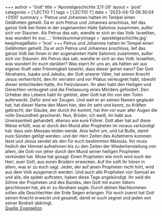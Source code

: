 +++
author = 'Gott'
title = 'Apostelgeschichte 3,11-26'
layout = 'post'
categories = ['LECTIO 1']
tags = ['LECTIO 1']
date = '2023-04-13 06:30:04 +0100'
summary = 'Petrus und Johannes hatten im Tempel einen Gelähmten geheilt. Da er sich Petrus und Johannes anschloss, lief das ganze Volk bei ihnen in der sogenannten Halle Salomos zusammen, außer sich vor Staunen. Als Petrus das sah, wandte er sich an das Volk: Israeliten, was wundert ihr euc....'
linkedsummaryImage = 'apostelgeschichte.jpg'
keepImageRatio = 'true'
+++
Petrus und Johannes hatten im Tempel einen Gelähmten geheilt. Da er sich Petrus und Johannes anschloss, lief das ganze Volk bei ihnen in der sogenannten Halle Salomos zusammen, außer sich vor Staunen.
Als Petrus das sah, wandte er sich an das Volk: Israeliten, was wundert ihr euch darüber? Was starrt ihr uns an, als hätten wir aus eigener Kraft oder Frömmigkeit bewirkt, dass dieser gehen kann?
Der Gott Abrahams, Isaaks und Jakobs, der Gott unserer Väter, hat seinen Knecht Jesus verherrlicht, den ihr verraten und vor Pilatus verleugnet habt, obwohl dieser entschieden hatte, ihn freizulassen.<!--more-->
Ihr aber habt den Heiligen und Gerechten verleugnet und die Freilassung eines Mörders gefordert.
Den Urheber des Lebens habt ihr getötet, aber Gott hat ihn von den Toten auferweckt. Dafür sind wir Zeugen.
Und weil er an seinen Namen geglaubt hat, hat dieser Name den Mann hier, den ihr seht und kennt, zu Kräften gebracht; der Glaube, der durch ihn kommt, hat ihm vor euer aller Augen die volle Gesundheit geschenkt.
Nun, Brüder, ich weiß, ihr habt aus Unwissenheit gehandelt, ebenso wie eure Führer.
Gott aber hat auf diese Weise erfüllt, was er durch den Mund aller Propheten im voraus verkündigt hat: dass sein Messias leiden werde.
Also kehrt um, und tut Buße, damit eure Sünden getilgt werden.
und der Herr Zeiten des Aufatmens kommen lässt und Jesus sendet als den für euch bestimmten Messias.
Ihn muss freilich der Himmel aufnehmen bis zu den Zeiten der Wiederherstellung von allem, die Gott von jeher durch den Mund seiner heiligen Propheten verkündet hat.
Mose hat gesagt: Einen Propheten wie mich wird euch der Herr, euer Gott, aus euren Brüdern erwecken. Auf ihn sollt ihr hören in allem, was er zu euch sagt.
Jeder, der auf jenen Propheten nicht hört, wird aus dem Volk ausgemerzt werden.
Und auch alle Propheten von Samuel an und alle, die später auftraten, haben diese Tage angekündigt.
Ihr seid die Söhne der Propheten und des Bundes, den Gott mit euren Vätern geschlossen hat, als er zu Abraham sagte: Durch deinen Nachkommen sollen alle Geschlechter der Erde Segen erlangen.
Für euch zuerst hat Gott seinen Knecht erweckt und gesandt, damit er euch segnet und jeden von seiner Bosheit abbringt.<br> [Quelle: Evangelizo](https://evangeliumtagfuertag.org/DE/gospel)